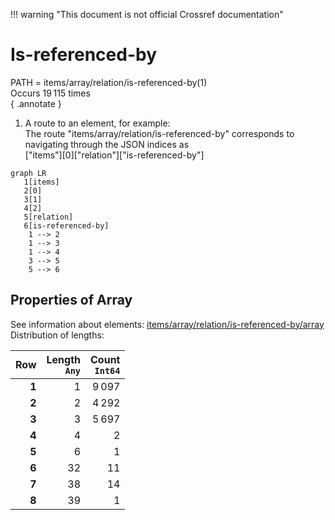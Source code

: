!!! warning "This document is not official Crossref documentation"
# Is-referenced-by
PATH = items/array/relation/is-referenced-by(1)  
Occurs 19 115 times  
{ .annotate }

1. A route to an element, for example:  
   The route "items/array/relation/is-referenced-by" corresponds to navigating through the JSON indices as  
   ["items"][0]["relation"]["is-referenced-by"]  

```mermaid
graph LR
   1[items]
   2[0]
   3[1]
   4[2]
   5[relation]
   6[is-referenced-by]
    1 --> 2
    1 --> 3
    1 --> 4
    3 --> 5
    5 --> 6
```


## Properties of Array
See information about elements: [items/array/relation/is-referenced-by/array](array/index.md)  
Distribution of lengths:  

| **Row** | **Length**<br>`Any` | **Count**<br>`Int64` |
|--------:|--------------------:|---------------------:|
| **1**   | 1                   | 9 097                |
| **2**   | 2                   | 4 292                |
| **3**   | 3                   | 5 697                |
| **4**   | 4                   | 2                    |
| **5**   | 6                   | 1                    |
| **6**   | 32                  | 11                   |
| **7**   | 38                  | 14                   |
| **8**   | 39                  | 1                    |

